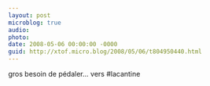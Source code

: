```yaml
---
layout: post
microblog: true
audio: 
photo: 
date: 2008-05-06 00:00:00 -0000
guid: http://xtof.micro.blog/2008/05/06/t804950440.html
---
```

gros besoin de pédaler... vers #lacantine
